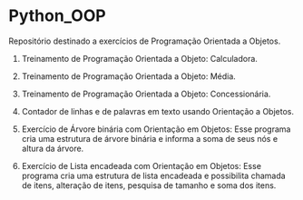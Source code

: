 # Python_OOP
Repositório destinado a exercícios de Programação Orientada a Objetos.

1) Treinamento de Programação Orientada a Objeto: Calculadora.

2) Treinamento de Programação Orientada a Objeto: Média.

3) Treinamento de Programação Orientada a Objeto: Concessionária.

4) Contador de linhas e de palavras em texto usando Orientação a Objetos.

5) Exercício de Árvore binária com Orientação em Objetos: Esse programa cria uma estrutura de árvore binária e informa a soma de seus nós e altura da árvore.

6) Exercício de Lista encadeada com Orientação em Objetos: Esse programa cria uma estrutura de lista encadeada e possibilita chamada de itens, alteração de itens, pesquisa de tamanho e soma dos itens.


